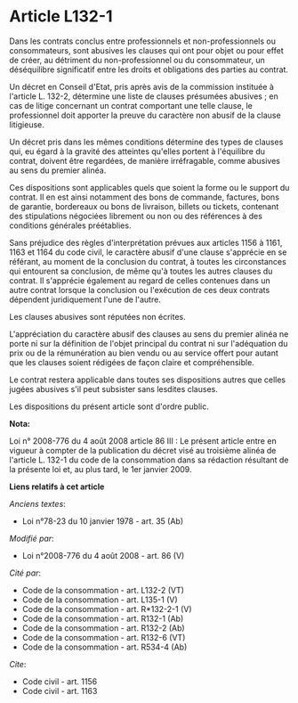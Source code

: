 # Article L132-1

Dans les contrats conclus entre professionnels et non-professionnels ou consommateurs, sont abusives les clauses qui ont pour
objet ou pour effet de créer, au détriment du non-professionnel ou du consommateur, un déséquilibre significatif entre les
droits et obligations des parties au contrat. 

Un décret en Conseil d'Etat, pris après avis de la commission instituée à l'article L. 132-2, détermine une liste de clauses
présumées abusives ; en cas de litige concernant un contrat comportant une telle clause, le professionnel doit apporter la
preuve du caractère non abusif de la clause litigieuse. 

Un décret pris dans les mêmes conditions détermine des types de clauses qui, eu égard à la gravité des atteintes qu'elles
portent à l'équilibre du contrat, doivent être regardées, de manière irréfragable, comme abusives au sens du premier alinéa. 

Ces dispositions sont applicables quels que soient la forme ou le support du contrat. Il en est ainsi notamment des bons de
commande, factures, bons de garantie, bordereaux ou bons de livraison, billets ou tickets, contenant des stipulations
négociées librement ou non ou des références à des conditions générales préétablies. 

Sans préjudice des règles d'interprétation prévues aux articles 1156 à 1161, 1163 et 1164 du code civil, le caractère abusif
d'une clause s'apprécie en se référant, au moment de la conclusion du contrat, à toutes les circonstances qui entourent sa
conclusion, de même qu'à toutes les autres clauses du contrat. Il s'apprécie également au regard de celles contenues dans un
autre contrat lorsque la conclusion ou l'exécution de ces deux contrats dépendent juridiquement l'une de l'autre. 

Les clauses abusives sont réputées non écrites.

L'appréciation du caractère abusif des clauses au sens du premier alinéa ne porte ni sur la définition de l'objet principal
du contrat ni sur l'adéquation du prix ou de la rémunération au bien vendu ou au service offert pour autant que les clauses
soient rédigées de façon claire et compréhensible. 

Le contrat restera applicable dans toutes ses dispositions autres que celles jugées abusives s'il peut subsister sans
lesdites clauses. 

Les dispositions du présent article sont d'ordre public.

**Nota:**

Loi n° 2008-776 du 4 août 2008 article 86 III :  Le présent article entre en vigueur à compter de la publication du décret
visé au troisième alinéa de l'article L. 132-1 du code de la consommation dans sa rédaction résultant de la présente loi et,
au plus tard, le 1er janvier 2009.

**Liens relatifs à cet article**

_Anciens textes_:

  - Loi n°78-23 du 10 janvier 1978 - art. 35 (Ab)

_Modifié par_:

  - Loi n°2008-776 du 4 août 2008 - art. 86 (V)

_Cité par_:

  - Code de la consommation - art. L132-2 (VT)
  - Code de la consommation - art. L135-1 (V)
  - Code de la consommation - art. R*132-2-1 (V)
  - Code de la consommation - art. R132-1 (Ab)
  - Code de la consommation - art. R132-2 (Ab)
  - Code de la consommation - art. R132-6 (VT)
  - Code de la consommation - art. R534-4 (Ab)

_Cite_:

  - Code civil - art. 1156
  - Code civil - art. 1163
